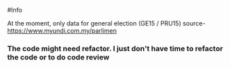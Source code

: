#Info

At the moment, only data for general election (GE15 / PRU15) 
source- https://www.myundi.com.my/parlimen


### The code might need refactor. I just don't have time to refactor the code or to do code review
